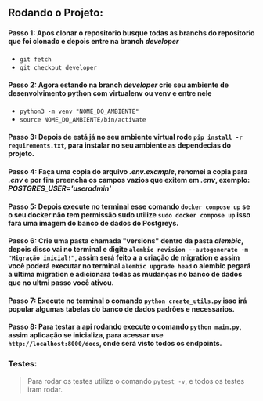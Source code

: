 ## Rodando o Projeto:

#### Passo 1: Apos clonar o repositorio busque todas as branchs do repositorio que foi clonado e depois entre na branch ***developer***
- ``` git fetch ```
- ``` git checkout developer ```

#### Passo 2: Agora estando na branch ***developer*** crie seu ambiente de desenvolvimento python com virtualenv ou venv e entre nele
- ``` python3 -m venv "NOME_DO_AMBIENTE" ```
- ``` source NOME_DO_AMBIENTE/bin/activate ```

#### Passo 3: Depois de está já no seu ambiente virtual rode ```pip install -r requirements.txt```, para instalar no seu ambiente as dependecias do projeto.

#### Passo 4: Faça uma copia do arquivo ***.env.example***, renomei a copia para ***.env*** e por fim preencha os campos vazios que exitem em ***.env***, exemplo: ***POSTGRES_USER='useradmin'***

#### Passo 5: Depois execute no terminal esse comando ``` docker compose up ``` se o seu docker não tem permissão sudo utilize ``` sudo docker compose up ``` isso fará uma imagem do banco de dados do Postgreys.

#### Passo 6: Crie uma pasta chamada "versions" dentro da pasta ***alembic***, depois disso vai no terminal e digite ``` alembic revision --autogenerate -m "Migração inicial!" ```, assim será feito a a criação de migration e assim você poderá executar no terminal ``` alembic upgrade head ``` o alembic pegará a ultima migration e adicionara todas as mudanças no banco de dados que no ultmi passo você ativou.

#### Passo 7: Execute no terminal o comando ``` python create_utils.py ``` isso irá popular algumas tabelas do banco de dados padrões e necessarios.

#### Passo 8: Para testar a api rodando execute o comando ``` python main.py ```, assim aplicação se inicializa, para acessar use ```http://localhost:8000/docs```, onde será visto todos os endpoints.

### Testes:

> Para rodar os testes utilize o comando ``` pytest -v ```, e todos os testes iram rodar.
